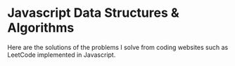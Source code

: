 # Javascript Data Structures & Algorithms

Here are the solutions of the problems I solve from coding websites such as LeetCode implemented in Javascript.
